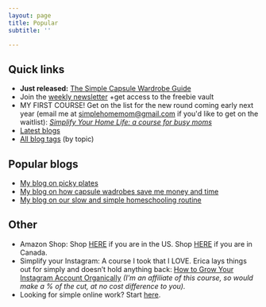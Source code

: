 ```yaml
---
layout: page
title: Popular
subtitle: ''

---
```

## Quick links

* **Just released:** [The Simple Capsule Wardrobe Guide ](https://www.simplehomemom.com/simple-capsule-wardrobe-guide)
* Join the [weekly newsletter](http://eepurl.com/gYFb-r) +get access to the freebie vault
* MY FIRST COURSE! Get on the list for the new round coming early next year (email me at simplehomemom@gmail.com if you'd like to get on the waitlist): [_Simplify Your Home Life: a course for busy moms_](http://kellymbriggs.github.io/course)
* [Latest blogs](http://kellymbriggs.github.io/)
* [All blog tags](http://kellymbriggs.github.io/tags/) (by topic)

## Popular blogs

* [My blog on picky plates](https://www.simplehomemom.com/2020-08-29-how-to-make-lunches-painless-and-quick-with-picky-plates/)
* [My blog on how capsule wadrobes save me money and time](https://www.simplehomemom.com/2020-10-27-how-a-capsule-wardrobe-made-my-life-easier-and-saved-me-money/)
* [My blog on our slow and simple homeschooling routine](https://www.simplehomemom.com/2020-08-29-our-slow-and-simple-homeschooling-routine/)

## Other

* Amazon Shop: Shop [HERE](http://www.amazon.com/shop/eastcoastkelly) if you are in the US. Shop [HERE](http://www.amazon.ca/shop/eastcoastkelly) if you are in Canada.
* Simplify your Instagram: A course I took that I LOVE. Erica lays things out for simply and doesn’t hold anything back: [How to Grow Your Instagram Account Organically](https://digital.mombreak.ca/howigrewmyinstagram/26mcq) _(I'm an affiliate of this course, so would make a % of the cut, at no cost difference to you)._
* Looking for simple online work? Start [here](https://forms.gle/v11JEewD81mxsUyf6).